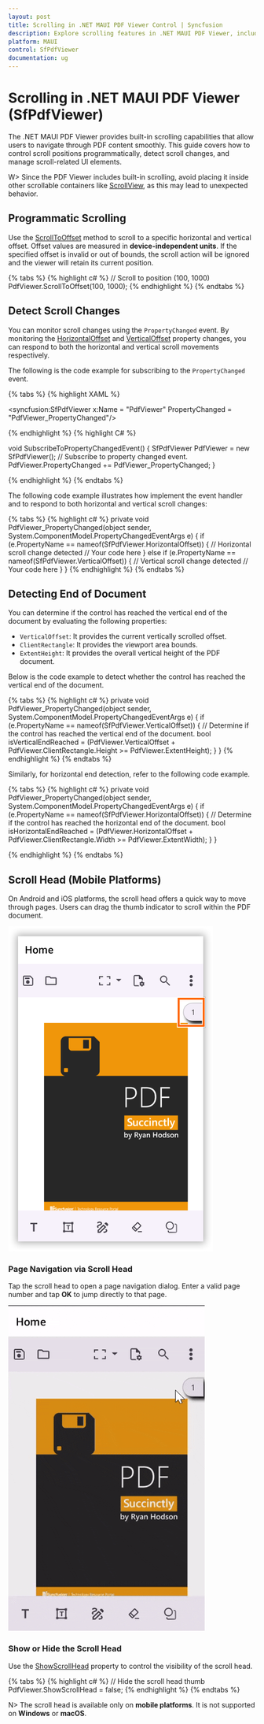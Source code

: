 ```yaml
---
layout: post
title: Scrolling in .NET MAUI PDF Viewer Control | Syncfusion
description: Explore scrolling features in .NET MAUI PDF Viewer, including how to set scroll positions programmatically and detect scroll changes in real time.
platform: MAUI
control: SfPdfViewer
documentation: ug
---
```


# Scrolling in .NET MAUI PDF Viewer (SfPdfViewer)

The .NET MAUI PDF Viewer provides built-in scrolling capabilities that allow users to navigate through PDF content smoothly. This guide covers how to control scroll positions programmatically, detect scroll changes, and manage scroll-related UI elements.

W> Since the PDF Viewer includes built-in scrolling, avoid placing it inside other scrollable containers like [ScrollView](https://learn.microsoft.com/en-us/dotnet/maui/user-interface/controls/scrollview?view=net-maui-8.0), as this may lead to unexpected behavior.

## Programmatic Scrolling

Use the [ScrollToOffset](https://help.syncfusion.com/cr/maui/Syncfusion.Maui.PdfViewer.SfPdfViewer.html#Syncfusion_Maui_PdfViewer_SfPdfViewer_ScrollToOffset_System_Double_System_Double_) method to scroll to a specific horizontal and vertical offset. Offset values are measured in **device-independent units**. If the specified offset is invalid or out of bounds, the scroll action will be ignored and the viewer will retain its current position.

{% tabs %}
{% highlight c# %}
// Scroll to position (100, 1000)
PdfViewer.ScrollToOffset(100, 1000);
{% endhighlight %}
{% endtabs %}

## Detect Scroll Changes

You can monitor scroll changes using the `PropertyChanged` event. By monitoring the [HorizontalOffset](https://help.syncfusion.com/cr/maui/Syncfusion.Maui.PdfViewer.SfPdfViewer.html#Syncfusion_Maui_PdfViewer_SfPdfViewer_HorizontalOffset) and [VerticalOffset](https://help.syncfusion.com/cr/maui/Syncfusion.Maui.PdfViewer.SfPdfViewer.html#Syncfusion_Maui_PdfViewer_SfPdfViewer_VerticalOffset) property changes, you can respond to both the horizontal and vertical scroll movements respectively. 

The following is the code example for subscribing to the `PropertyChanged` event.

{% tabs %}
{% highlight XAML %}

<syncfusion:SfPdfViewer 
    x:Name = "PdfViewer" PropertyChanged = "PdfViewer_PropertyChanged"/>

{% endhighlight %}
{% highlight C# %}

void SubscribeToPropertyChangedEvent()
{
    SfPdfViewer PdfViewer = new SfPdfViewer();
    // Subscribe to property changed event.
    PdfViewer.PropertyChanged += PdfViewer_PropertyChanged;
}

{% endhighlight %}
{% endtabs %}

The following code example illustrates how implement the event handler and to respond to both horizontal and vertical scroll changes:

{% tabs %}
{% highlight c# %}
private void PdfViewer_PropertyChanged(object sender, 
    System.ComponentModel.PropertyChangedEventArgs e)
{
    if (e.PropertyName == nameof(SfPdfViewer.HorizontalOffset))
    {
        // Horizontal scroll change detected
        // Your code here
    }
    else if (e.PropertyName == nameof(SfPdfViewer.VerticalOffset))
    {
        // Vertical scroll change detected
        // Your code here
    }
}
{% endhighlight %}
{% endtabs %}

## Detecting End of Document

You can determine if the control has reached the vertical end of the document by evaluating the following properties:

* `VerticalOffset`: It provides the current vertically scrolled offset.
* `ClientRectangle`: It provides the viewport area bounds.
* `ExtentHeight`: It provides the overall vertical height of the PDF document.

Below is the code example to detect whether the control has reached the vertical end of the document.

{% tabs %}
{% highlight c# %}
private void PdfViewer_PropertyChanged(object sender, 
    System.ComponentModel.PropertyChangedEventArgs e)
{
    if (e.PropertyName == nameof(SfPdfViewer.VerticalOffset))
    {
        // Determine if the control has reached the vertical end of the document.
        bool isVerticalEndReached = (PdfViewer.VerticalOffset + 
            PdfViewer.ClientRectangle.Height >= PdfViewer.ExtentHeight);
    }
}
{% endhighlight %}
{% endtabs %}

Similarly, for horizontal end detection, refer to the following code example.

{% tabs %}
{% highlight c# %}
private void PdfViewer_PropertyChanged(object sender, 
    System.ComponentModel.PropertyChangedEventArgs e)
{
    if (e.PropertyName == nameof(SfPdfViewer.HorizontalOffset))
    {
        // Determine if the control has reached the horizontal end of the document.
        bool isHorizontalEndReached = (PdfViewer.HorizontalOffset + 
            PdfViewer.ClientRectangle.Width >= PdfViewer.ExtentWidth);
    }
}

{% endhighlight %}
{% endtabs %}

## Scroll Head (Mobile Platforms)

On Android and iOS platforms, the scroll head offers a quick way to move through pages. Users can drag the thumb indicator to scroll within the PDF document.

![Scroll Head](Images\ScrollHead.png)

### Page Navigation via Scroll Head

Tap the scroll head to open a page navigation dialog. Enter a valid page number and tap **OK** to jump directly to that page.

![Page navigation by tapping scroll head](Images\PageNavigationUsingScrollHead.gif)

### Show or Hide the Scroll Head

Use the [ShowScrollHead](https://help.syncfusion.com/cr/maui/Syncfusion.Maui.PdfViewer.SfPdfViewer.html#Syncfusion_Maui_PdfViewer_SfPdfViewer_ShowScrollHead) property to control the visibility of the scroll head.

{% tabs %}
{% highlight c# %}
// Hide the scroll head thumb
PdfViewer.ShowScrollHead = false;
{% endhighlight %}
{% endtabs %}

N> The scroll head is available only on **mobile platforms**. It is not supported on **Windows** or **macOS**.
